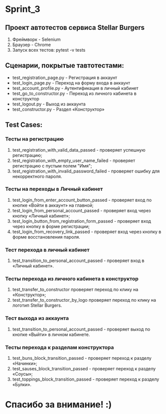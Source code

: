 # Sprint_3

## Проект автотестов сервиса Stellar Burgers

1. Фреймворк - Selenium
2. Браузер - Chrome
3. Запуск всех тестов: pytest -v tests 

## Сценарии, покрытые тавтотестами:
* test_registration_page.py - Регистрация в аккаунт
* test_login_page.py - Переход на форму входа в аккаунт
* test_account_profile.py - Аутентификация в личный кабинет
* test_go_to_constructor.py - Переход из личного кабинета в конструктор
* test_logout.py - Выход из аккаунта
* test_constructor.py - Раздел «Конструктор»

## Test Cases:
### Тесты на регистрацию

1. test_registration_with_valid_data_passed - проверяет успешную регистрацию;
2. test_registration_with_empty_user_name_failed - проверяет регистрацию с пустым полем "Имя";
3. test_registration_with_invalid_password_failed - проверяет ошибку для некорректного пароля.

### Тесты на переходы в Личный кабинет

1. test_login_from_enter_account_button_passed - проверяет вход по кнопке «Войти в аккаунт» на главной;
2. test_login_from_personal_account_passed - проверяет вход через кнопку «Личный кабинет»;
3. test_login_button_from_registration_form_passed - проверяет вход через кнопку в форме регистрации;
4. test_login_from_recovery_link_passed - проверяет вход через кнопку в форме восстановления пароля.

### Тест перехода в личный кабинет

1. test_transition_to_personal_account_passed - проверяет вход в «Личный кабинет».

### Тесты перехода из личного кабинета в конструктор

1. test_transfer_to_constructor проверяет переход по клику на «Конструктор»;
2. test_transfer_to_constructor_by_logo проверяет переход по клику на логотип Stellar Burgers.

### Тест выхода из аккаунта

1. test_transition_to_personal_account_passed - проверяет выход по кнопке «Выйти» в личном кабинете.

### Тесты перехода к разделам конструктора

1. test_buns_block_transition_passed - проверяет переход к разделу «Начинки»;
2. test_sauses_block_transition_passed - проверяет переход к разделу «Соусы»;
3. test_toppings_block_transition_passed - проверяет переход к разделу «Булки».

# Спасибо за внимание! :)